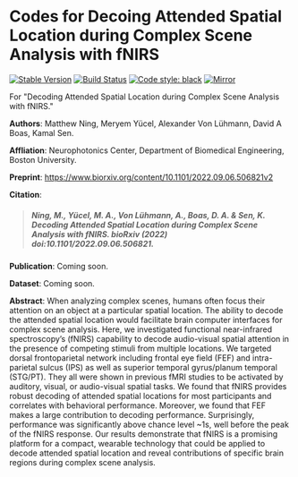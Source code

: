 # Codes for Decoing Attended Spatial Location during Complex Scene Analysis with fNIRS


[![Stable Version](https://img.shields.io/badge/fNIRS-v1.0.0-blue)](https://github.com/NoPenguinsLand/fNIRSCodes_Manuscript)
[![Build Status](https://github.com/NoPenguinsLand/fNIRSCodes_Manuscript/actions/workflows/push-matlab.yml/badge.svg)](https://github.com/NoPenguinsLand/fNIRSCodes_Manuscript/actions)
[![Code style: black](https://img.shields.io/badge/code%20style-black-000000.svg)](https://github.com/psf/black)
[![Mirror](https://img.shields.io/badge/Mirror-Bitbucket-blue)](https://bitbucket.org/nopenguinsland/fnirscodes_manuscript_mirror/src/master/)

 For "Decoding Attended Spatial Location during Complex Scene Analysis with fNIRS."

**Authors**: Matthew Ning, Meryem Yücel, Alexander Von Lühmann, David A Boas, Kamal Sen.

**Affliation**: Neurophotonics Center, Department of Biomedical Engineering, Boston University.

**Preprint**: https://www.biorxiv.org/content/10.1101/2022.09.06.506821v2

**Citation**: 

> ##### Ning, M., Yücel, M. A., Von Lühmann, A., Boas, D. A. & Sen, K. Decoding Attended Spatial Location during Complex Scene Analysis with fNIRS. bioRxiv (2022) doi:10.1101/2022.09.06.506821.

**Publication**: Coming soon.

**Dataset**: Coming soon.

**Abstract**: When analyzing complex scenes, humans often focus their attention on an object at a particular spatial location. The ability to decode the attended spatial location would facilitate brain computer interfaces for complex scene analysis. Here, we investigated functional near-infrared spectroscopy’s (fNIRS) capability to decode audio-visual spatial attention in the presence of competing stimuli from multiple locations.  We targeted dorsal frontoparietal network including frontal eye field (FEF) and intra-parietal sulcus (IPS) as well as superior temporal gyrus/planum temporal (STG/PT). They all were shown in previous fMRI studies to be activated by auditory, visual, or audio-visual spatial tasks. We found that fNIRS provides robust decoding of attended spatial locations for most participants and correlates with behavioral performance. Moreover, we found that FEF makes a large contribution to decoding performance. Surprisingly, performance was significantly above chance level ~1s, well before the peak of the fNIRS response. Our results demonstrate that fNIRS is a promising platform for a compact, wearable technology that could be applied to decode attended spatial location and reveal contributions of specific brain regions during complex scene analysis.
